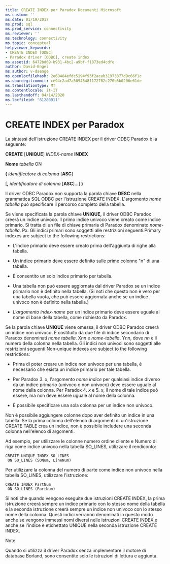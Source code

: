 ```yaml
---
title: CREATE INDEX per Paradox Documenti Microsoft
ms.custom: ''
ms.date: 01/19/2017
ms.prod: sql
ms.prod_service: connectivity
ms.reviewer: ''
ms.technology: connectivity
ms.topic: conceptual
helpviewer_keywords:
- CREATE INDEX [ODBC]
- Paradox driver [ODBC], create index
ms.assetid: 6472bd69-b931-4bc2-a9bf-f1873ed4cdfe
author: David-Engel
ms.author: v-daenge
ms.openlocfilehash: 2e68484efdc5194f93f2acab31973377d9c66f1c
ms.sourcegitcommit: ce94c2ad7a50945481172782c270b5b0206e61de
ms.translationtype: MT
ms.contentlocale: it-IT
ms.lasthandoff: 04/14/2020
ms.locfileid: "81280911"
---
```

# <a name="create-index-for-paradox"></a>CREATE INDEX per Paradox
La sintassi dell'istruzione CREATE INDEX per il driver ODBC Paradox è la seguente:  
  
 **CREATE** [**UNIQUE**] *INDEX-name* **INDEX**  
  
 **Nome** *tabella* ON  
  
 **(** *identificatore di colonna* [**ASC**]  
  
 [**,** *identificatore di colonna* [**ASC**]...] **)**  
  
 Il driver ODBC Paradox non supporta la parola chiave **DESC** nella grammatica SQL ODBC per l'istruzione CREATE INDEX. L'argomento *nome tabella* può specificare il percorso completo della tabella.  
  
 Se viene specificata la parola chiave **UNIQUE,** il driver ODBC Paradox creerà un indice univoco. Il primo indice univoco viene creato come indice primario. Si tratta di un file di chiave primaria di Paradox denominato *nome-tabella*. Px. Gli indici primari sono soggetti alle restrizioni seguenti:Primary indexes are subject to the following restrictions:  
  
-   L'indice primario deve essere creato prima dell'aggiunta di righe alla tabella.  
  
-   Un indice primario deve essere definito sulle prime colonne "n" di una tabella.  
  
-   È consentito un solo indice primario per tabella.  
  
-   Una tabella non può essere aggiornata dal driver Paradox se un indice primario non è definito nella tabella. (Si noti che questo non è vero per una tabella vuota, che può essere aggiornata anche se un indice univoco non è definito nella tabella.)  
  
-   *L'argomento index-name* per un indice primario deve essere uguale al nome di base della tabella, come richiesto da Paradox.  
  
 Se la parola chiave **UNIQUE** viene omessa, il driver ODBC Paradox creerà un indice non univoco. È costituito da due file di indice secondario di Paradox denominati *nome tabella*. X*nn* e *nome-tabella*. Y*nn*, dove *nn* è il numero della colonna nella tabella. Gli indici non univoci sono soggetti alle restrizioni seguenti:Non-unique indexes are subject to the following restrictions:  
  
-   Prima di poter creare un indice non univoco per una tabella, è necessario che esista un indice primario per tale tabella.  
  
-   Per Paradox 3. *x*, l'argomento *nome indice* per qualsiasi indice diverso da un indice primario (univoco o non univoco) deve essere uguale al nome della colonna. Per Paradox 4. *x* e 5. *x*, il nome di tale indice può essere, ma non deve essere uguale al nome della colonna.  
  
-   È possibile specificare una sola colonna per un indice non univoco.  
  
 Non è possibile aggiungere colonne dopo aver definito un indice in una tabella. Se la prima colonna dell'elenco di argomenti di un'istruzione CREATE TABLE crea un indice, non è possibile includere una seconda colonna nell'elenco di argomenti.  
  
 Ad esempio, per utilizzare le colonne numero ordine cliente e Numero di riga come indice univoco nella tabella SO_LINES, utilizzare il rendiconto:  
  
```  
CREATE UNIQUE INDEX SO_LINES  
 ON SO_LINES (SONum, LineNum)  
```  
  
 Per utilizzare la colonna del numero di parte come indice non univoco nella tabella SO_LINES, utilizzare l'istruzione:  
  
```  
CREATE INDEX PartNum  
 ON SO_LINES (PartNum)  
```  
  
 Si noti che quando vengono eseguite due istruzioni CREATE INDEX, la prima istruzione creerà sempre un indice primario con lo stesso nome della tabella e la seconda istruzione creerà sempre un indice non univoco con lo stesso nome della colonna. Questi indici verranno denominati in questo modo anche se vengono immessi nomi diversi nelle istruzioni CREATE INDEX e anche se l'indice è etichettato UNIQUE nella seconda istruzione CREATE INDEX.  
  
> [!NOTE]  
>  Quando si utilizza il driver Paradox senza implementare il motore di database Borland, sono consentite solo le istruzioni di lettura e aggiunta.
